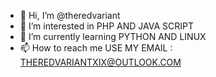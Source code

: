- 👋 Hi, I’m @theredvariant
- 👀 I’m interested in PHP AND JAVA SCRIPT
- 🌱 I’m currently learning PYTHON AND LINUX
- 📫 How to reach me USE MY EMAIL : THEREDVARIANTXIX@OUTLOOK.COM

<!---
theredvariant/theredvariant is a ✨ special ✨ repository because its `README.md` (this file) appears on your GitHub profile.
You can click the Preview link to take a look at your changes.
--->
